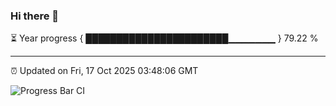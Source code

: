 ### Hi there 👋

⏳ Year progress { ███████████████████████▁▁▁▁▁▁▁ } 79.22 %

---

⏰ Updated on Fri, 17 Oct 2025 03:48:06 GMT

![Progress Bar CI](https://github.com/IshwaranRudhara/GIT-ACTION/workflows/Progress%20Bar%20CI/badge.svg)
